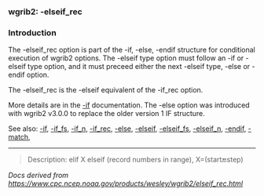 
### wgrib2: -elseif\_rec



### Introduction



The -elseif\_rec option is part of the 
 -if, 
 -else, 
 -endif structure for conditional execution of wgrib2 options.
The -elseif type option must follow an
 -if or -elseif type option, and it must preceed either the next
 -elseif type,
 -else or 
 -endif option.


The -elseif\_rec is the 
-elseif equivalent of the
-if\_rec option.

More details are in the [-if](./if.html) documentation.
The -else option was introduced with wgrib2 v3.0.0 to replace
the older version 1 IF structure.


See also: 
[-if](./if.html), 
[-if\_fs](./if_fs.html), 
[-if\_n](./if_n.html), 
[-if\_rec](./if_rec.html), 
[-else](./else.html), 
[-elseif](./elseif.html), 
[-elseif\_fs](./elseif_fs.html), 
[-elseif\_n](./elseif_n.html), 
[-endif](./endif.html), 
[-match](./match.html),








----

>Description: elif  X      elseif (record numbers in range), X=(start:end:step)

_Docs derived from <https://www.cpc.ncep.noaa.gov/products/wesley/wgrib2/elseif_rec.html>_
